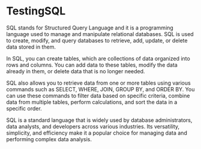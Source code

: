 # TestingSQL

SQL stands for Structured Query Language and it is a programming language used to manage and manipulate relational databases. SQL is used to create, modify, and query databases to retrieve, add, update, or delete data stored in them.

In SQL, you can create tables, which are collections of data organized into rows and columns. You can add data to these tables, modify the data already in them, or delete data that is no longer needed.

SQL also allows you to retrieve data from one or more tables using various commands such as SELECT, WHERE, JOIN, GROUP BY, and ORDER BY. You can use these commands to filter data based on specific criteria, combine data from multiple tables, perform calculations, and sort the data in a specific order.

SQL is a standard language that is widely used by database administrators, data analysts, and developers across various industries. Its versatility, simplicity, and efficiency make it a popular choice for managing data and performing complex data analysis.
